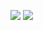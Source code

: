 ![](https://github-readme-stats.vercel.app/api?username=phwt&count_private=true&show_icons=true&hide_title=true&include_all_commits=true)
![](https://github-readme-stats.vercel.app/api/top-langs/?username=phwt&hide=html,jupyter%20notebook,scss&layout=compact)

